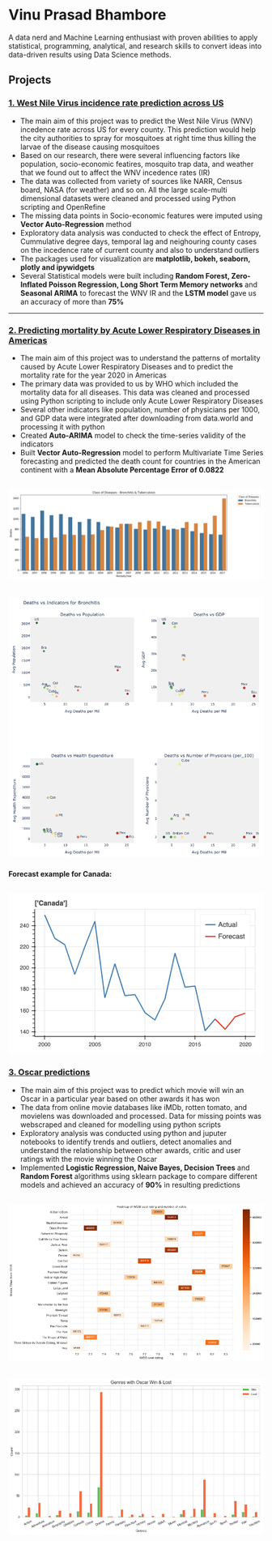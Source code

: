 # Vinu Prasad Bhambore

A data nerd and Machine Learning enthusiast with proven abilities to apply statistical, programming, analytical, and research skills to convert ideas into data-driven results using Data Science methods. 

## Projects

### [1. West Nile Virus incidence rate prediction across US](https://github.com/ncsa/CPRHD_WNV_GI)
- The main aim of this project was to predict the West Nile Virus (WNV) incedence rate across US for every county. This prediction would help the city authorities to spray for mosquitoes at right time thus killing the larvae of the disease causing mosquitoes
- Based on our research, there were several influencing factors like population, socio-economic featires, mosquito trap data, and weather that we found out to affect the WNV incedence rates (IR)
- The data was collected from variety of sources like NARR, Census board, NASA (for weather) and so on. All the large scale-multi dimensional datasets were cleaned and processed using Python scripting and OpenRefine
- The missing data points in Socio-economic features were imputed using __Vector Auto-Regression__ method
- Exploratory data analysis was conducted to check the effect of Entropy, Cummulative degree days, temporal lag and neighouring county cases on the incedence rate of current county and also to understand outliers
- The packages used for visualization are __matplotlib, bokeh, seaborn, plotly and ipywidgets__ 
- Several Statistical models were built including __Random Forest, Zero-Inflated Poisson Regression, Long Short Term Memory networks__ and __Seasonal ARIMA__ to forecast the WNV IR and the __LSTM model__ gave us an accuracy of more than __75%__
---
### [2. Predicting mortality by Acute Lower Respiratory Diseases in Americas](https://github.com/vpb2/PracticalHealthData)
- The main aim of this project was to understand the patterns of mortality caused by Acute Lower Respiratory Diseases and to predict the mortality rate for the year 2020 in Americas
- The primary data was provided to us by WHO which included the mortality data for all diseases. This data was cleaned and processed using Python scripting to include only Acute Lower Respiratory Diseases
- Several other indicators like population, number of physicians per 1000, and GDP data were integrated after downloading from data.world and processing it with python
- Created __Auto-ARIMA__ model to check the time-series validity of the indicators
- Built __Vector Auto-Regression__ model to perform Multivariate Time Series forecasting and predicted the death count for countries in the American continent with a __Mean Absolute Percentage Error of 0.0822__ 

![Mortality per year](/images/PHD2.png "Mortality per year")
---
![Indicators for Mortality](/images/PHD3.png "Indicators for Mortality")
---
#### Forecast example for Canada: 
![Predictions for Canada](/images/Screen%20Shot%202020-07-11%20at%202.09.23%20PM.png "Predictions for Canada")
---
### [3. Oscar predictions](https://github.com/vpb2/Machine_Learning_Oscars)
- The main aim of this project was to predict which movie will win an Oscar in a particular year based on other awards it has won
- The data from online movie databases like iMDb, rotten tomato, and movielens was downloaded and processed. Data for missing points was webscraped and cleaned for modelling using python scripts
- Exploratory analysis was conducted using python and juputer notebooks to identify trends and outliers, detect anomalies and understand the relationship between other awards, critic and user ratings with the movie winning the Oscar
- Implemented __Logistic Regression, Naive Bayes, Decision Trees__ and __Random Forest__ algorithms using sklearn package to compare different models and achieved an accuracy of __90%__ in resulting predictions

![IMDB heatmap](/images/Osc1.png "IMDB heatmap")
---
![Oscar win and loss grouped by Genre](/images/Osc2.png "Oscar win and loss grouped by Genre")
---


